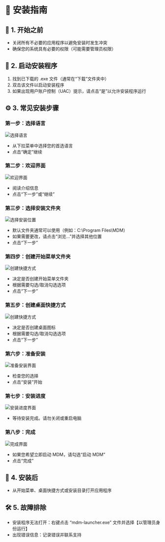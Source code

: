 # 📘 安装指南

## 📁 1. 开始之前

* 关闭所有不必要的应用程序以避免安装时发生冲突
* 确保您的系统具有必要的权限（可能需要管理员权限）

## 🚀 2. 启动安装程序

1. 找到已下载的 .exe 文件（通常在“下载”文件夹中）
2. 双击该文件以启动安装程序
3. 如果出现用户账户控制（UAC）提示，请点击“是”以允许安装程序运行

## ⚙️ 3. 常见安装步骤

### 第一步：选择语言

![选择语言](./select-lang-en.png)

* 从下拉菜单中选择您的首选语言
* 点击“确定”继续

### 第二步：欢迎界面

![欢迎界面](./welcome-en.png)

* 阅读介绍信息
* 点击“下一步”或“继续”

### 第三步：选择安装文件夹

![选择安装位置](./setup-location-en.png)

* 默认文件夹通常可以使用（例如：C:\Program Files\MDM）
* 如果需要更改，请点击“浏览...”并选择其他位置
* 点击“下一步”

### 第四步：创建开始菜单文件夹

![创建快捷方式](./create-startmenu-shortcuts-en.png)

* 决定是否创建开始菜单文件夹
* 根据需要勾选/取消勾选选项
* 点击“下一步”

### 第五步：创建桌面快捷方式

![创建快捷方式](./create-desktop-shortcuts-en.png)

* 决定是否创建桌面图标
* 根据需要勾选/取消勾选选项
* 点击“下一步”

### 第六步：准备安装

![准备安装界面](./ready-to-install-en.png)

* 检查您的选择
* 点击“安装”开始

### 第七步：安装进度

![安装进度界面](./installing01-en.png)

* 等待安装完成。请勿关闭或重启电脑

### 第八步：完成

![完成界面](./finish-en.png)

* 如果您希望立即启动 MDM，请勾选“启动 MDM”
* 点击“完成”

## 🧹 4. 安装后

* 从开始菜单、桌面快捷方式或安装目录打开应用程序

## 🛠️ 5. 故障排除

* 安装程序无法打开：右键点击 “mdm-launcher.exe” 文件并选择【以管理员身份运行】
* 出现错误信息：记录错误并联系支持